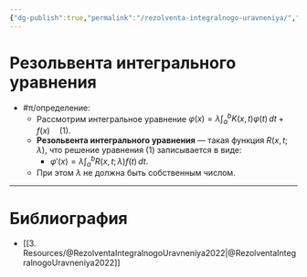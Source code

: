 ```yaml
---
{"dg-publish":true,"permalink":"/rezolventa-integralnogo-uravneniya/","dgHomeLink":true,"dgPassFrontmatter":false}
---
```



# Резольвента интегрального уравнения

- #π/определение:
	- Рассмотрим интегральное уравнение $\displaystyle \varphi(x)=\lambda \int_{a}^{b} K(x,t)\varphi(t) \, dt+f(x) \quad (1).$
	- **Резольвента интегрального уравнения** — такая функция $R(x,t;\lambda)$, что решение уравнения (1) записывается в виде:
		- $\displaystyle \varphi '(x)=\lambda \int_{a}^{b} R(x,t;\lambda)f(t) \, dt.$
	- При этом $\lambda$ не должна быть собственным числом.

---

# Библиография

- [[3. Resources/@RezolventaIntegralnogoUravneniya2022|@RezolventaIntegralnogoUravneniya2022]]